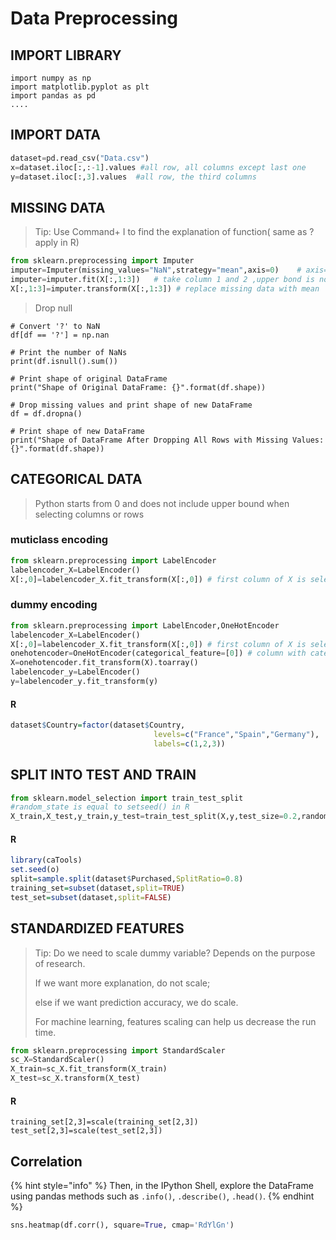# Data Preprocessing

## IMPORT LIBRARY 

```
import numpy as np
import matplotlib.pyplot as plt
import pandas as pd
....
```

## IMPORT DATA

```python
dataset=pd.read_csv("Data.csv")
x=dataset.iloc[:,:-1].values #all row, all columns except last one
y=dataset.iloc[:,3].values  #all row, the third columns 
```

## MISSING DATA

> Tip: Use Command+ I to find the explanation of function\( same as ?apply in R\)

```python
from sklearn.preprocessing import Imputer
imputer=Imputer(missing_values="NaN",strategy="mean",axis=0)    # axis=0 means row
imputer=imputer.fit(X[:,1:3])   # take column 1 and 2 ,upper bond is not included
X[:,1:3]=imputer.transform(X[:,1:3]) # replace missing data with mean
```

> Drop null

```text
# Convert '?' to NaN
df[df == '?'] = np.nan

# Print the number of NaNs
print(df.isnull().sum())

# Print shape of original DataFrame
print("Shape of Original DataFrame: {}".format(df.shape))

# Drop missing values and print shape of new DataFrame
df = df.dropna()

# Print shape of new DataFrame
print("Shape of DataFrame After Dropping All Rows with Missing Values: {}".format(df.shape))

```

## CATEGORICAL DATA

> Python starts from 0 and does not include upper bound when selecting columns or rows

### muticlass encoding

```python
from sklearn.preprocessing import LabelEncoder
labelencoder_X=LabelEncoder()
X[:,0]=labelencoder_X.fit_transform(X[:,0]) # first column of X is selected
```

### dummy encoding

```python
from sklearn.preprocessing import LabelEncoder,OneHotEncoder
labelencoder_X=LabelEncoder()
X[:,0]=labelencoder_X.fit_transform(X[:,0]) # first column of X is selected
onehotencoder=OneHotEncoder(categorical_feature=[0]) # column with categorical is 0
X=onehotencoder.fit_transform(X).toarray()
labelencoder_y=LabelEncoder()
y=labelencoder_y.fit_transform(y)
```

#### R

```r
dataset$Country=factor(dataset$Country,
                                levels=c("France","Spain","Germany"),
                                labels=c(1,2,3))
```

## SPLIT INTO TEST AND TRAIN

```python
from sklearn.model_selection import train_test_split
#random_state is equal to setseed() in R
X_train,X_test,y_train,y_test=train_test_split(X,y,test_size=0.2,random_state=0)
```

#### R

```r
library(caTools)
set.seed(o)
split=sample.split(dataset$Purchased,SplitRatio=0.8)
training_set=subset(dataset,split=TRUE)
test_set=subset(dataset,split=FALSE)
```

## STANDARDIZED FEATURES

> Tip: Do we need to scale dummy variable? Depends on the purpose of research. 
>
> If we want more explanation, do not scale; 
>
> else if we want prediction accuracy, we do scale.
>
> For machine learning, features scaling can help us decrease the run time.

```python
from sklearn.preprocessing import StandardScaler
sc_X=StandardScaler()
X_train=sc_X.fit_transform(X_train)
X_test=sc_X.transform(X_test)
```

#### R

```text
training_set[2,3]=scale(training_set[2,3])
test_set[2,3]=scale(test_set[2,3])
```

## Correlation

{% hint style="info" %}
Then, in the IPython Shell, explore the DataFrame using pandas methods such as `.info()`, `.describe()`, `.head()`.
{% endhint %}

```python
sns.heatmap(df.corr(), square=True, cmap='RdYlGn')
```

## 

